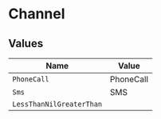 # Channel


## Values

| Name                     | Value                    |
| ------------------------ | ------------------------ |
| `PhoneCall`              | PhoneCall                |
| `Sms`                    | SMS                      |
| `LessThanNilGreaterThan` | <nil>                    |